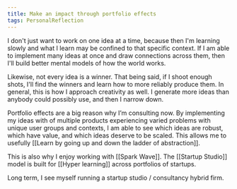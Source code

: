 ```yaml
---
title: Make an impact through portfolio effects
tags: PersonalReflection
---
```

 I don't just want to work on one idea at a time, because then I'm learning slowly and what I learn may be confined to that specific context. If I am able to implement many ideas at once and draw connections across them, then I'll build better mental models of how the world works.
 
 Likewise, not every idea is a winner. That being said, if I shoot enough shots, I'll find the winners and learn how to more reliably produce them. In general, this is how I approach creativity as well. I generate more ideas than anybody could possibly use, and then I narrow down.
 
 Portfolio effects are a big reason why I’m consulting now. By implementing my ideas with of multiple products experiencing varied problems with unique user groups and contexts, I am able to see which ideas are robust, which have value, and which ideas deserve to be scaled. This allows me to usefully [[Learn by going up and down the ladder of abstraction]].
 
 This is also why I enjoy working with [[Spark Wave]]. The [[Startup Studio]] model is built for [[Hyper learning]] across portfolios of startups.
 
 Long term, I see myself running a startup studio / consultancy hybrid firm.